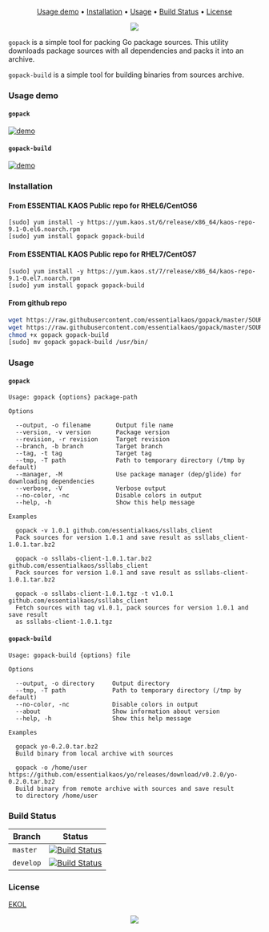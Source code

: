 <p align="center"><a href="#usage-demo">Usage demo</a> • <a href="#installation">Installation</a> • <a href="#usage">Usage</a> • <a href="#build-status">Build Status</a> • <a href="#license">License</a></p>

<p align="center"><a href="#readme"><img src="https://gh.kaos.st/gopack.svg"/></a></p>

`gopack` is a simple tool for packing Go package sources. This utility downloads package sources with all dependencies and packs it into an archive.

`gopack-build` is a simple tool for building binaries from sources archive.

### Usage demo

#### `gopack`

[![demo](https://gh.kaos.st/gopack-160.gif)](#usage-demo)

#### `gopack-build`

[![demo](https://gh.kaos.st/gopack-build-100.gif)](#usage-demo)

### Installation

#### From ESSENTIAL KAOS Public repo for RHEL6/CentOS6

```
[sudo] yum install -y https://yum.kaos.st/6/release/x86_64/kaos-repo-9.1-0.el6.noarch.rpm
[sudo] yum install gopack gopack-build
```

#### From ESSENTIAL KAOS Public repo for RHEL7/CentOS7

```
[sudo] yum install -y https://yum.kaos.st/7/release/x86_64/kaos-repo-9.1-0.el7.noarch.rpm
[sudo] yum install gopack gopack-build
```

#### From github repo

```bash
wget https://raw.githubusercontent.com/essentialkaos/gopack/master/SOURCES/gopack
wget https://raw.githubusercontent.com/essentialkaos/gopack/master/SOURCES/gopack-build
chmod +x gopack gopack-build
[sudo] mv gopack gopack-build /usr/bin/
```

### Usage

#### `gopack`

```
Usage: gopack {options} package-path

Options

  --output, -o filename       Output file name
  --version, -v version       Package version
  --revision, -r revision     Target revision
  --branch, -b branch         Target branch
  --tag, -t tag               Target tag
  --tmp, -T path              Path to temporary directory (/tmp by default)
  --manager, -M               Use package manager (dep/glide) for downloading dependencies
  --verbose, -V               Verbose output
  --no-color, -nc             Disable colors in output
  --help, -h                  Show this help message

Examples

  gopack -v 1.0.1 github.com/essentialkaos/ssllabs_client
  Pack sources for version 1.0.1 and save result as ssllabs_client-1.0.1.tar.bz2

  gopack -o ssllabs-client-1.0.1.tar.bz2 github.com/essentialkaos/ssllabs_client
  Pack sources for version 1.0.1 and save result as ssllabs-client-1.0.1.tar.bz2

  gopack -o ssllabs-client-1.0.1.tgz -t v1.0.1 github.com/essentialkaos/ssllabs_client
  Fetch sources with tag v1.0.1, pack sources for version 1.0.1 and save result 
  as ssllabs-client-1.0.1.tgz

```

#### `gopack-build`
```
Usage: gopack-build {options} file

Options

  --output, -o directory     Output directory
  --tmp, -T path             Path to temporary directory (/tmp by default)
  --no-color, -nc            Disable colors in output
  --about                    Show information about version
  --help, -h                 Show this help message

Examples

  gopack yo-0.2.0.tar.bz2
  Build binary from local archive with sources

  gopack -o /home/user https://github.com/essentialkaos/yo/releases/download/v0.2.0/yo-0.2.0.tar.bz2
  Build binary from remote archive with sources and save result
  to directory /home/user

```

### Build Status

| Branch | Status |
|--------|--------|
| `master` | [![Build Status](https://travis-ci.org/essentialkaos/gopack.svg?branch=master)](https://travis-ci.org/essentialkaos/gopack) |
| `develop` | [![Build Status](https://travis-ci.org/essentialkaos/gopack.svg?branch=develop)](https://travis-ci.org/essentialkaos/gopack) |

### License

[EKOL](https://essentialkaos.com/ekol)

<p align="center"><a href="https://essentialkaos.com"><img src="https://gh.kaos.st/ekgh.svg"/></a></p>
